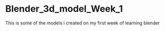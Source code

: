 # Blender_3d_model_Week_1
This is some of the models i created on my first week of learning blender
